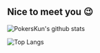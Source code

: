 ## Nice to meet you 😉

![PokersKun's github stats](https://github-readme-stats.vercel.app/api?username=PokersKun&show_icons=true)
<br>

![Top Langs](https://github-readme-stats.vercel.app/api/top-langs/?username=PokersKun&layout=compact)

<!--
**PokersKun/PokersKun** is a ✨ _special_ ✨ repository because its `README.md` (this file) appears on your GitHub profile.

Here are some ideas to get you started:

- 🔭 I’m currently working on ...
- 🌱 I’m currently learning ...
- 👯 I’m looking to collaborate on ...
- 🤔 I’m looking for help with ...
- 💬 Ask me about ...
- 📫 How to reach me: ...
- 😄 Pronouns: ...
- ⚡ Fun fact: ...
-->
